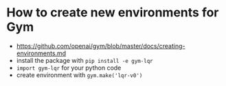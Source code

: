 # How to create new environments for Gym

- https://github.com/openai/gym/blob/master/docs/creating-environments.md
- install the package with `pip install -e gym-lqr`
- `import gym-lqr` for your python code
- create environment with `gym.make('lqr-v0')`
